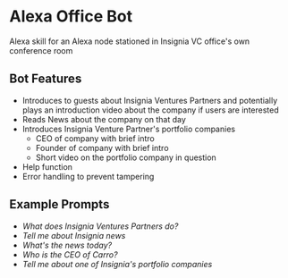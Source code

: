 # Alexa Office Bot

Alexa skill for an Alexa node stationed in Insignia VC office's own conference room


## Bot Features

* Introduces to guests about Insignia Ventures Partners and potentially plays an introduction video about the company if users are interested
* Reads News about the company on that day
* Introduces Insignia Venture Partner's portfolio companies
    * CEO of company with brief intro
    * Founder of company with brief intro
    * Short video on the portfolio company in question
* Help function
* Error handling to prevent tampering

## Example Prompts

- _What does Insignia Ventures Partners do?_
- _Tell me about Insignia news_
- _What's the news today?_
- _Who is the CEO of Carro?_
- _Tell me about one of Insignia's portfolio companies_

